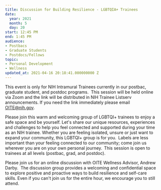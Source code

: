 ```yaml
---
title: Discussion for Building Resilience - LGBTQIA+ Trainees
date:
  year: 2021
  month: 5
  day: 20
start: 12:45 PM
end: 1:45 PM
audience:
- Postbacs
- Graduate Students
- Postdocs/Fellows
topic:
- Personal Development
- Wellness
updated_at: 2021-04-16 20:18:41.000000000 Z
---
```

This event is only for NIH Intramural Trainees currently in our postbac,
graduate student, and postdoc programs.  This session will be held
online via Zoom and the link will be distributed in NIH Trainee Listserv
announcements. If you need the link immediately please email
OITE@nih.gov. 

Please join this warm and welcoming group of LGBTQI+ trainees to enjoy a
safe space and be yourself. Let's share our unique resources,
experiences and challenges to help you feel connected and supported
during your time as an NIH trainee. Whether you are feeling isolated,
unsure or just want to expand your community, this LGBTQI+ group is for
you.  Labels are less important than your feeling connected to our
community; come join us wherever you are on your own personal
journey.  This session is open to trainees at all levels (postbac, grad,
and postdoc).

Please join us for an online discussion with OITE Wellness Advisor,
Andrew Darby.  The discussion group provides a welcoming and
confidential space to explore positive and proactive ways to build
resilience and self-care skills. Even if you can\'t join us for the
entire hour, we encourage you to still attend. 

<span style="font-family: arial, helvetica, sans-serif; font-size:
10pt;"> </span>

 

 
